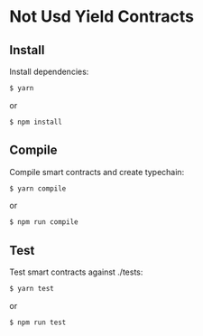 # Not Usd Yield Contracts

## Install

Install dependencies:

```bash
$ yarn
```
or
```bash
$ npm install
```

## Compile

Compile smart contracts and create typechain:

```bash
$ yarn compile
```
or
```bash
$ npm run compile
```

## Test

Test smart contracts against ./tests:

```bash
$ yarn test
```
or

```bash
$ npm run test
```
